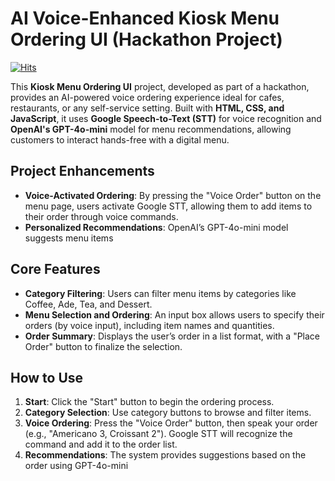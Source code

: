 # AI Voice-Enhanced Kiosk Menu Ordering UI (Hackathon Project)

[![Hits](https://hits.seeyoufarm.com/api/count/incr/badge.svg?url=https%3A%2F%2Fgithub.com%2Fparsoss%2Fkiosk%2Ftree%2Fmain&count_bg=%2379C83D&title_bg=%23555555&icon=&icon_color=%23E7E7E7&title=hits&edge_flat=false)](https://hits.seeyoufarm.com)

This **Kiosk Menu Ordering UI** project, developed as part of a hackathon, provides an AI-powered voice ordering experience ideal for cafes, restaurants, or any self-service setting. Built with **HTML, CSS, and JavaScript**, it uses **Google Speech-to-Text (STT)** for voice recognition and **OpenAI's GPT-4o-mini** model for menu recommendations, allowing customers to interact hands-free with a digital menu.

## Project Enhancements
- **Voice-Activated Ordering**: By pressing the "Voice Order" button on the menu page, users activate Google STT, allowing them to add items to their order through voice commands.
- **Personalized Recommendations**: OpenAI’s GPT-4o-mini model suggests menu items

## Core Features
- **Category Filtering**: Users can filter menu items by categories like Coffee, Ade, Tea, and Dessert.
- **Menu Selection and Ordering**: An input box allows users to specify their orders (by voice input), including item names and quantities.
- **Order Summary**: Displays the user’s order in a list format, with a "Place Order" button to finalize the selection.

## How to Use
1. **Start**: Click the "Start" button to begin the ordering process.
2. **Category Selection**: Use category buttons to browse and filter items.
3. **Voice Ordering**: Press the "Voice Order" button, then speak your order (e.g., "Americano 3, Croissant 2"). Google STT will recognize the command and add it to the order list.
4. **Recommendations**: The system provides suggestions based on the order using GPT-4o-mini

